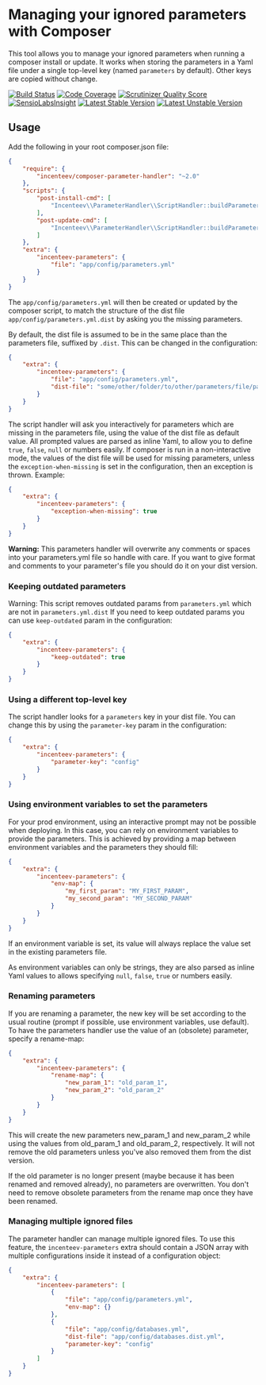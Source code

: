 # Managing your ignored parameters with Composer

This tool allows you to manage your ignored parameters when running a composer
install or update. It works when storing the parameters in a Yaml file under
a single top-level key (named ``parameters`` by default). Other keys are
copied without change.

[![Build Status](https://travis-ci.org/Incenteev/ParameterHandler.png)](https://travis-ci.org/Incenteev/ParameterHandler)
[![Code Coverage](https://scrutinizer-ci.com/g/Incenteev/ParameterHandler/badges/coverage.png?s=ea5de28d9764fdcb6a576a41e244c0ac537b3c81)](https://scrutinizer-ci.com/g/Incenteev/ParameterHandler/)
[![Scrutinizer Quality Score](https://scrutinizer-ci.com/g/Incenteev/ParameterHandler/badges/quality-score.png?s=6143d945bbdfac5c1114d4fe5d0f4ee737db18bf)](https://scrutinizer-ci.com/g/Incenteev/ParameterHandler/)
[![SensioLabsInsight](https://insight.sensiolabs.com/projects/3a432e49-6018-41a5-a37b-b7fb151706c1/mini.png)](https://insight.sensiolabs.com/projects/3a432e49-6018-41a5-a37b-b7fb151706c1)
[![Latest Stable Version](https://poser.pugx.org/incenteev/composer-parameter-handler/v/stable.png)](https://packagist.org/packages/incenteev/composer-parameter-handler)
[![Latest Unstable Version](https://poser.pugx.org/incenteev/composer-parameter-handler/v/unstable.png)](https://packagist.org/packages/incenteev/composer-parameter-handler)

## Usage

Add the following in your root composer.json file:

```json
{
    "require": {
        "incenteev/composer-parameter-handler": "~2.0"
    },
    "scripts": {
        "post-install-cmd": [
            "Incenteev\\ParameterHandler\\ScriptHandler::buildParameters"
        ],
        "post-update-cmd": [
            "Incenteev\\ParameterHandler\\ScriptHandler::buildParameters"
        ]
    },
    "extra": {
        "incenteev-parameters": {
            "file": "app/config/parameters.yml"
        }
    }
}
```

The ``app/config/parameters.yml`` will then be created or updated by the
composer script, to match the structure of the dist file ``app/config/parameters.yml.dist``
by asking you the missing parameters.

By default, the dist file is assumed to be in the same place than the parameters
file, suffixed by ``.dist``. This can be changed in the configuration:

```json
{
    "extra": {
        "incenteev-parameters": {
            "file": "app/config/parameters.yml",
            "dist-file": "some/other/folder/to/other/parameters/file/parameters.yml.dist"
        }
    }
}
```

The script handler will ask you interactively for parameters which are missing
in the parameters file, using the value of the dist file as default value.
All prompted values are parsed as inline Yaml, to allow you to define ``true``,
``false``, ``null`` or numbers easily.
If composer is run in a non-interactive mode, the values of the dist file
will be used for missing parameters, unless the ``exception-when-missing`` is set
in the configuration, then an exception is thrown. Example:

```json
{
    "extra": {
        "incenteev-parameters": {
            "exception-when-missing": true
        }
    }
}
```

**Warning:** This parameters handler will overwrite any comments or spaces into
your parameters.yml file so handle with care. If you want to give format
and comments to your parameter's file you should do it on your dist version.

### Keeping outdated parameters

Warning: This script removes outdated params from ``parameters.yml`` which are not in ``parameters.yml.dist``
If you need to keep outdated params you can use `keep-outdated` param in the configuration:

```json
{
    "extra": {
        "incenteev-parameters": {
            "keep-outdated": true
        }
    }
}
```

### Using a different top-level key

The script handler looks for a ``parameters`` key in your dist file.  You can change this by using the
`parameter-key` param in the configuration:
```json
{
    "extra": {
        "incenteev-parameters": {
            "parameter-key": "config"
        }
    }
}
```

### Using environment variables to set the parameters

For your prod environment, using an interactive prompt may not be possible
when deploying. In this case, you can rely on environment variables to provide
the parameters. This is achieved by providing a map between environment variables
and the parameters they should fill:

```json
{
    "extra": {
        "incenteev-parameters": {
            "env-map": {
                "my_first_param": "MY_FIRST_PARAM",
                "my_second_param": "MY_SECOND_PARAM"
            }
        }
    }
}
```

If an environment variable is set, its value will always replace the value
set in the existing parameters file.

As environment variables can only be strings, they are also parsed as inline
Yaml values to allows specifying ``null``, ``false``, ``true`` or numbers
easily.

### Renaming parameters

If you are renaming a parameter, the new key will be set according to the usual
routine (prompt if possible, use environment variables, use default).
To have the parameters handler use the value of an (obsolete) parameter, specify
a rename-map:
```json
{
    "extra": {
        "incenteev-parameters": {
            "rename-map": {
                "new_param_1": "old_param_1",
                "new_param_2": "old_param_2"
            }
        }
    }
}
```

This will create the new parameters new_param_1 and new_param_2 while using the
values from old_param_1 and old_param_2, respectively. It will not remove the
old parameters unless you've also removed them from the dist version.

If the old parameter is no longer present (maybe because it has been renamed and
removed already), no parameters are overwritten. You don't need to remove obsolete
parameters from the rename map once they have been renamed.

### Managing multiple ignored files

The parameter handler can manage multiple ignored files. To use this feature,
the ``incenteev-parameters`` extra should contain a JSON array with multiple
configurations inside it instead of a configuration object:

```json
{
    "extra": {
        "incenteev-parameters": [
            {
                "file": "app/config/parameters.yml",
                "env-map": {}
            },
            {
                "file": "app/config/databases.yml",
                "dist-file": "app/config/databases.dist.yml",
                "parameter-key": "config"
            }
        ]
    }
}
```
